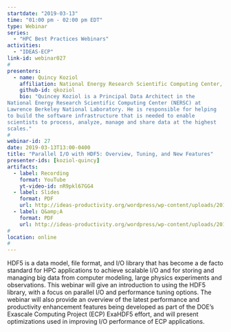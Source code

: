 ```yaml
---
startdate: "2019-03-13"
time: "01:00 pm - 02:00 pm EDT"
type: Webinar
series:
  - "HPC Best Practices Webinars"
activities:
  - "IDEAS-ECP"
link-id: webinar027
#
presenters:
  - name: Quincy Koziol
    affiliation: National Energy Research Scientific Computing Center, Lawrence Berkeley National Laboratory
    github-id: qkoziol
    bio: "Quincey Koziol is a Principal Data Architect in the
National Energy Research Scientific Computing Center (NERSC) at
Lawrence Berkeley National Laboratory. He is responsible for helping
to build the software infrastructure that is needed to enable
scientists to process, analyze, manage and share data at the highest
scales."
#
webinar-id: 27
date: 2019-03-13T13:00-0400
title: "Parallel I/O with HDF5: Overview, Tuning, and New Features"
presenter-ids: [koziol-quincy]
artifacts:
  - label: Recording
    format: YouTube
    yt-video-id: nR9pkl67GG4
  - label: Slides
    format: PDF
    url: http://ideas-productivity.org/wordpress/wp-content/uploads/2019/03/webinar027-hdf5.pdf
  - label: Q&amp;A
    format: PDF
    url: http://ideas-productivity.org/wordpress/wp-content/uploads/2019/03/webinar027-hdf5-qa.pdf
#
location: online
#
---
```

HDF5 is a data model, file format, and I/O library that has become a
de facto standard for HPC applications to achieve scalable I/O and for
storing and managing big data from computer modeling, large physics
experiments and observations. This webinar will give an introduction
to using the HDF5 library, with a focus on parallel I/O and
performance tuning options. The webinar will also provide an overview
of the latest performance and productivity enhancement features being
developed as part of the DOE’s Exascale Computing Project (ECP)
ExaHDF5 effort, and will present optimizations used in improving I/O
performance of ECP applications.
